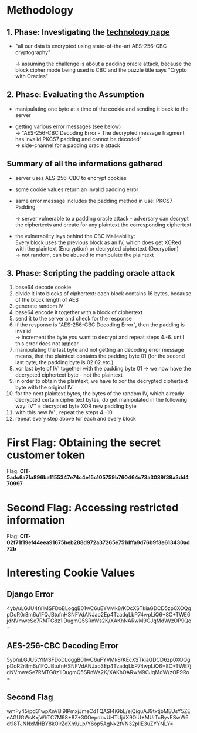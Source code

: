 # Methodology

## 1. Phase: Investigating the [technology page](https://security-challenge.bmw-carit.de/fabulousmobility/technology)
- "all our data is encrypted using state-of-the-art AES-256-CBC cryptography"

  &#8594; assuming the challenge is about a padding oracle attack, because the block cipher mode being used is CBC and the puzzle title says "Crypto with Oracles"

## 2. Phase: Evaluating the Assumption

- manipulating one byte at a time of the cookie and sending it back to the server

- getting various error messages (see below)  
  &#8594; "AES-256-CBC Decoding Error - The decrypted message fragment has invalid PKCS7 padding and cannot be decoded"  
  &#8594; side-channel for a padding oracle attack

## Summary of all the informations gathered

- server uses AES-256-CBC to encrypt cookies
- some cookie values return an invalid padding error
- same error message includes the padding method in use: PKCS7 Padding

  &#8594; server vulnerable to a padding oracle attack - adversary can decrypt the ciphertexts and create for any plaintext the corresponding ciphertext
- the vulnerability lays behind the CBC Malleability:  
  Every block uses the previous block as an IV, which does get XORed with the plaintext (Encryption) or decrypted ciphertext (Decryption)  
  &#8594; not random, can be abused to manipulate the plaintext

## 3. Phase: Scripting the padding oracle attack

1. base64 decode cookie
2. divide it into blocks of ciphertext: each block contains 16 bytes, because of the block length of AES 
3. generate random IV'
4. base64 encode it together with a block of ciphertext
5. send it to the server and check for the response
6. if the response is "AES-256-CBC Decoding Error", then the padding is invalid  
   &#8594; increment the byte you want to decrypt and repeat steps 4.-6. until this error does not appear
7. manipulating the last byte and not getting an decoding error message means, that the plaintext contains the padding byte 01 (for the second last byte, the padding byte is 02 02 etc.)
8. xor last byte of IV' together with the padding byte 01 &#8594; we now have the decrypted ciphertext byte - not the plaintext
9. in order to obtain the plaintext, we have to xor the decrypted ciphertext byte with the original IV
10. for the next plaintext bytes, the bytes of the random IV, which already decrypted certain ciphertext bytes, do get manipulated in the following way:
  IV'' = decrypted byte XOR new padding byte
11. with this new IV'', repeat the steps 4.-10.
12. repeat every step above for each and every block

# First Flag: Obtaining the secret customer token

Flag: **CIT-5adc6a7fa896ba1155347e74c4e15c105759b760464c73a3089f39a3dd470997**

# Second Flag: Accessing restricted information

Flag: **CIT-02f71f19ef44eea91675beb288d972a37265e751dffa9d76b9f3e613430ad72b**

# Interesting Cookie Values
## Django Error 
4yb/uLGJU4tYlMSFDoBLoggB01wC6uEYVMk8/KDcXSTkiaGDCD5zp0XOQgpDoR0r8m6u1FQJBtufnHSNFVdANJao2Ep4TzadqLbP74wpLiQ6+8C+TWE6jdNVmweSe7RMTG8z1iDugmQ5SRnWs2K/XAKhNARwM9CJqMdW/zOP9Qo=
  
## AES-256-CBC Decoding Error  
5yb/uLGJU5tYlMSFDoDLoggB01wC6uFYVMk8/KEcXSTkiaGDCD6zp0XOQgpDoR2r8m6u1FQJBtufnHSNFVdANJao3Ep4TzadqLbP74wpLiQ6+8C+TWE7jdNVmweSe7RMTG8z1iDugmQ5SRnWs2K/XAKhOARwM9CJqMdW/zOP9Ro=

## Second Flag   
wmFy45/pd31wpXnVBi9IPmxjJmeCdTQASI4iGbL/ejQiguAJ9txtjbMEUsY5ZEeAGUGWsKxjWhTC7M98+8Z+30OepdbvUHTUjdX9OiU+MUrTcByvESwW6dt18TJNNxMHBY8kOirZdXh9/Lp/Y6op5AgNx2tVN32plIE3uZYYNLY=
